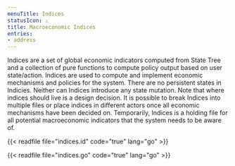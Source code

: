 ```yaml
---
menuTitle: Indices
statusIcon: ⚠️
title: Macroeconomic Indices
entries:
- address
---
```


Indices are a set of global economic indicators computed from State Tree and a collection of pure functions to compute policy output based on user state/action. Indices are used to compute and implement economic mechanisms and policies for the system. There are no persistent states in Indicies. Neither can Indices introduce any state mutation. Note that where indices should live is a design decision. It is possible to break Indices into multiple files or place indices in different actors once all economic mechanisms have been decided on. Temporarily, Indices is a holding file for all potential macroeconomic indicators that the system needs to be aware of.

{{< readfile file="indices.id" code="true" lang="go" >}}

{{< readfile file="indices.go" code="true" lang="go" >}}
